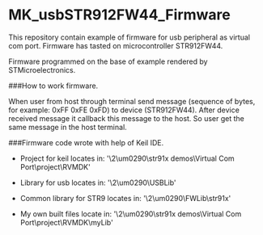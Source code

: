 # MK_usbSTR912FW44_Firmware
This repository contain example of firmware for usb peripheral as virtual com port.
Firmware has tasted on microcontroller STR912FW44. 

Firmware programmed on the base of example rendered by STMicroelectronics.

###How to work firmware.

When user from host through terminal send message (sequence of bytes,
for example: 0xFF 0xFE 0xFD) to device (STR912FW44). After device received message it callback this message
to the host. So user get the same message in the host terminal.




###Firmware code wrote with help of Keil IDE. 

 - Project for keil locates in:        '\2\um0290\str91x demos\Virtual Com Port\project\RVMDK'

 - Library for usb locates in:         '\2\um0290\USBLib'

 - Common library for STR9 locates in: '\2\um0290\FWLib\str91x'

 - My own built files locate in:       '\2\um0290\str91x demos\Virtual Com Port\project\RVMDK\myLib'
